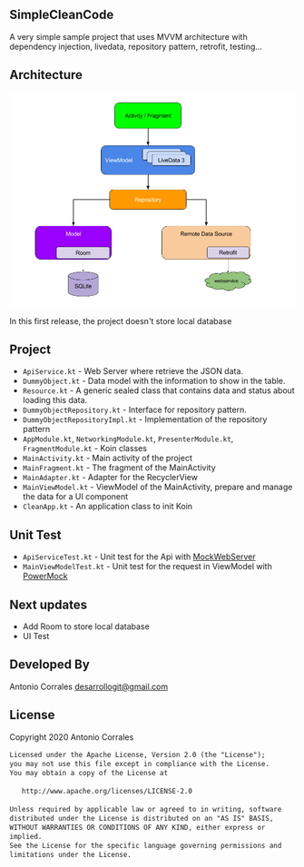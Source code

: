 ## SimpleCleanCode

A very simple sample project that uses MVVM architecture with dependency injection, livedata, repository pattern, retrofit, testing...  

## Architecture
![Logo](./images/mvvm-architecture.png) 

In this first release, the project doesn't store local database 

## Project
* `ApiService.kt` - Web Server where retrieve the JSON data.
* `DummyObject.kt` - Data model with the information to show in the table.
* `Resource.kt` - A generic sealed class that contains data and status about loading this data.
* `DummyObjectRepository.kt` - Interface for repository pattern.
* `DummyObjectRepositoryImpl.kt` - Implementation of the repository pattern
* `AppModule.kt`, `NetworkingModule.kt`, `PresenterModule.kt`, `FragmentModule.kt` - Koin classes
* `MainActivity.kt` - Main activity of the project
* `MainFragment.kt` - The fragment of the MainActivity 
* `MainAdapter.kt` - Adapter for the RecyclerView
* `MainViewModel.kt` - ViewModel of the MainActivity, prepare and manage the data for a UI component
* `CleanApp.kt` - An application class to init Koin

## Unit Test
* `ApiServiceTest.kt` - Unit test for the Api with [MockWebServer](https://github.com/square/okhttp/tree/master/mockwebserver)
* `MainViewModelTest.kt` - Unit test for the request in ViewModel with [PowerMock](https://github.com/powermock/powermock)

## Next updates
* Add Room to store local database
* UI Test

## Developed By

Antonio Corrales desarrollogit@gmail.com

## License

Copyright 2020 Antonio Corrales

    Licensed under the Apache License, Version 2.0 (the "License");
    you may not use this file except in compliance with the License.
    You may obtain a copy of the License at

       http://www.apache.org/licenses/LICENSE-2.0

    Unless required by applicable law or agreed to in writing, software
    distributed under the License is distributed on an "AS IS" BASIS,
    WITHOUT WARRANTIES OR CONDITIONS OF ANY KIND, either express or implied.
    See the License for the specific language governing permissions and
    limitations under the License.


